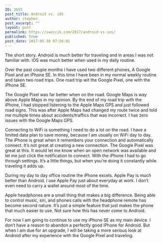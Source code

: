 ```yaml
---
ID: 3655
post_title: Android vs. iOS
author: stephen
post_excerpt: ""
layout: post
permalink: https://swoicik.com/2017/android-vs-ios/
published: true
post_date: 2017-05-30 07:26:01
---
```

<p id="4ab3" class="graf graf--p graf-after--h3">The short story. Android is much better for traveling and in areas I was not familiar with. iOS was much better when used in my daily routine.</p>
<p id="0c0d" class="graf graf--p graf-after--p">Over the past couple months I have used two different phones, A Google Pixel and an iPhone SE. In this time I have been in my normal weekly routine and taken two road trips. One road trip wit the Google Pixel, one with the iPhone SE.</p>
<p id="3838" class="graf graf--p graf-after--p">The Google Pixel was far better when on the road. Google Maps is way above Apple Maps in my opinion. By the end of my road trip with the iPhone, I had stopped listening to the Apple Maps GPS and just followed road signs. This was after Apple Maps had changed my route twice and told me multiple times about accidents/traffics that was incorrect. I has zero issues with the Google Maps GPS.</p>
<p id="5836" class="graf graf--p graf-after--p">Connecting to WiFi is something I need to do a lot on the road. I have a limited data plan to save money, because I am usually on WiFi day to day. The iPhone is great when it remembers your connection and automatically connect. It’s not great at creating a new connection. The Google Pixel was great at this. It would let me know when an open network was available and let me just click the notification to connect. With the iPhone I had to go through settings. It’s a little things, but when you’re doing it constantly while traveling it adds up.</p>
<p id="4b1f" class="graf graf--p graf-after--p">During my day to day office routine the iPhone excels. Apple Pay is much better than Android. I use Apple Pay just about everyday at work. I don’t even need to carry a wallet around most of the time.</p>
<p id="04c8" class="graf graf--p graf-after--p">Apple headphones are a small thing that makes a big difference. Being able to control music, siri, and phones calls with the headphone remote has become second nature. It’s just a simple feature that just makes the phone that much easier to use. Not sure how this has never come to Android.</p>
<p id="f78b" class="graf graf--p graf-after--p graf--trailing">For now I am going to continue to use my iPhone SE as my main device. I don’t have a reason to abandon a perfectly good iPhone for Android. But when I am due for an upgrade, I will be taking a more serious look at Android after my experience with the Google Pixel and traveling.</p>